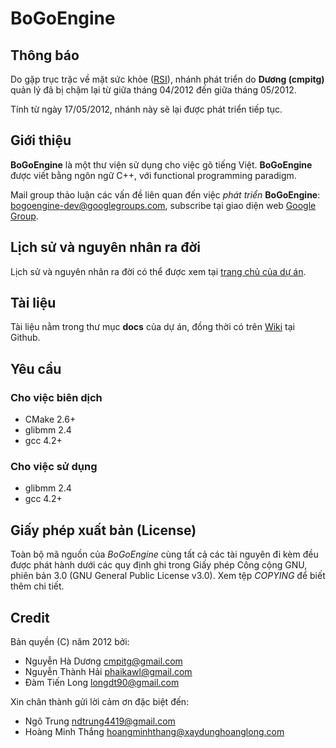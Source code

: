 # BoGoEngine

## Thông báo

Do gặp trục trặc về mặt sức khỏe
([RSI](http://en.wikipedia.org/wiki/Repetitive_stress_injury)), nhánh phát
triển do **Dương (cmpitg)** quản lý đã bị chậm lại từ giữa tháng 04/2012 đến
giữa tháng 05/2012.

Tính từ ngày 17/05/2012, nhánh này sẽ lại được phát triển tiếp tục.

## Giới thiệu

**BoGoEngine** là một thư viện sử dụng cho việc gõ tiếng Việt.  **BoGoEngine**
được viết bằng ngôn ngữ C++, với functional programming paradigm.

Mail group thảo luận các vấn đề liên quan đến việc *phát triển*
**BoGoEngine**: <bogoengine-dev@googlegroups.com>, subscribe tại giao diện web
[Google Group](http://groups.google.com/group/bogoengine-dev/).

## Lịch sử và nguyên nhân ra đời

Lịch sử và nguyên nhân ra đời có thể được xem tại
[trang chủ của dự án](http://cmpitg.github.com/BoGoEngine/).

## Tài liệu

Tài liệu nằm trong thư mục **docs** của dự án, đồng thời có trên
[Wiki](https://github.com/CMPITG/BoGoEngine/wiki) tại Github.

## Yêu cầu

### Cho việc biên dịch

* CMake 2.6+
* glibmm 2.4
* gcc 4.2+

### Cho việc sử dụng

* glibmm 2.4
* gcc 4.2+

## Giấy phép xuất bản (License)

Toàn bộ mã nguồn của *BoGoEngine* cùng tất cả các tài nguyên đi kèm đều được
phát hành dưới các quy định ghi trong Giấy phép Công cộng GNU, phiên bản 3.0
(GNU General Public License v3.0).  Xem tệp *COPYING* để biết thêm chi tiết.

## Credit

Bản quyền (C) năm 2012 bởi:

* Nguyễn Hà Dương <cmpitg@gmail.com>
* Nguyễn Thành Hải <phaikawl@gmail.com>
* Đàm Tiến Long <longdt90@gmail.com>

Xin chân thành gửi lời cảm ơn đặc biệt đến:

* Ngô Trung <ndtrung4419@gmail.com>
* Hoàng Minh Thắng <hoangminhthang@xaydunghoanglong.com>
